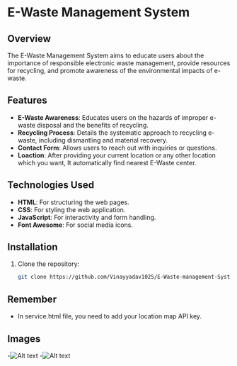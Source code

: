 # E-Waste Management System

## Overview
The E-Waste Management System aims to educate users about the importance of responsible electronic waste management, provide resources for recycling, and promote awareness of the environmental impacts of e-waste.

## Features
- **E-Waste Awareness**: Educates users on the hazards of improper e-waste disposal and the benefits of recycling.
- **Recycling Process**: Details the systematic approach to recycling e-waste, including dismantling and material recovery.
- **Contact Form**: Allows users to reach out with inquiries or questions.
- **Loaction**: After providing your current location or any other location which you want, It automatically find nearest E-Waste center.

## Technologies Used
- **HTML**: For structuring the web pages.
- **CSS**: For styling the web application.
- **JavaScript**: For interactivity and form handling.
- **Font Awesome**: For social media icons.

## Installation
1. Clone the repository:
   ```bash
   git clone https://github.com/Vinayyadav1025/E-Waste-management-System
## Remember
- In service.html file, you need to add your location map API key.
## Images
-![Alt text](https://github.com/Vinayyadav1025/E-Waste-management-System/blob/main/images/Home.png)
-![Alt text](https://github.com/Vinayyadav1025/E-Waste-management-System/blob/main/images/seervices.png)
